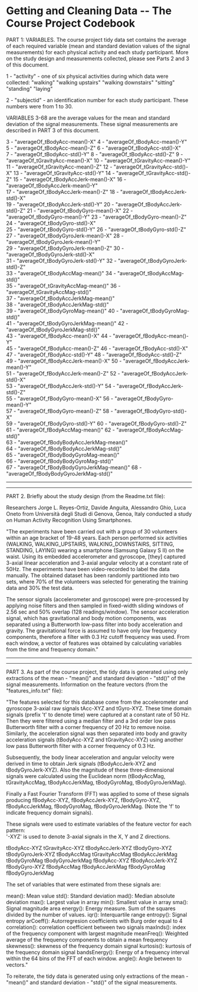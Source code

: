 Getting and Cleaning Data -- The Course Project Codebook
========================================================

PART 1: VARIABLES. The course project tidy data set contains the average of each required variable (mean and standard deviation values of the signal measurements) for each physical activity and each study participant. More on the study design and measurements collected, please see Parts 2 and 3 of this document.

1  - "activity" - one of six physical activities during which data were collected:
  "walking"
	"walking upstairs"
	"walking downstairs"
	"sitting"
	"standing"
	"laying"

2  - "subjectid" - an identification number for each study participant. These numbers were from 1 to 30.

VARIABLES 3-68 are the average values for the mean and standard deviation of the signal measurements.
These signal measurements are described in PART 3 of this document.
                         
3  - "averageOf_tBodyAcc-mean()-X"
4  - "averageOf_tBodyAcc-mean()-Y"          
5  - "averageOf_tBodyAcc-mean()-Z"
6  - "averageOf_tBodyAcc-std()-X"  
7  - "averageOf_tBodyAcc-std()-Y" 
8  - "averageOf_tBodyAcc-std()-Z" 
9  - "averageOf_tGravityAcc-mean()-X"
10 - "averageOf_tGravityAcc-mean()-Y"       
11 - "averageOf_tGravityAcc-mean()-Z"
12 - "averageOf_tGravityAcc-std()-X"
13 - "averageOf_tGravityAcc-std()-Y"
14 - "averageOf_tGravityAcc-std()-Z"
15 - "averageOf_tBodyAccJerk-mean()-X"
16 - "averageOf_tBodyAccJerk-mean()-Y"      
17 - "averageOf_tBodyAccJerk-mean()-Z"
18 - "averageOf_tBodyAccJerk-std()-X"       
19 - "averageOf_tBodyAccJerk-std()-Y"
20 - "averageOf_tBodyAccJerk-std()-Z"
21 - "averageOf_tBodyGyro-mean()-X"
22 - "averageOf_tBodyGyro-mean()-Y"
23 - "averageOf_tBodyGyro-mean()-Z"
24 - "averageOf_tBodyGyro-std()-X"          
25 - "averageOf_tBodyGyro-std()-Y"
26 - "averageOf_tBodyGyro-std()-Z"         
27 - "averageOf_tBodyGyroJerk-mean()-X"
28 - "averageOf_tBodyGyroJerk-mean()-Y"     
29 - "averageOf_tBodyGyroJerk-mean()-Z"
30 - "averageOf_tBodyGyroJerk-std()-X"      
31 - "averageOf_tBodyGyroJerk-std()-Y"
32 - "averageOf_tBodyGyroJerk-std()-Z"      
33 - "averageOf_tBodyAccMag-mean()"
34 - "averageOf_tBodyAccMag-std()"          
35 - "averageOf_tGravityAccMag-mean()"
36 - "averageOf_tGravityAccMag-std()"       
37 - "averageOf_tBodyAccJerkMag-mean()"      
38 - "averageOf_tBodyAccJerkMag-std()"      
39 - "averageOf_tBodyGyroMag-mean()"
40 - "averageOf_tBodyGyroMag-std()"         
41 - "averageOf_tBodyGyroJerkMag-mean()"
42 - "averageOf_tBodyGyroJerkMag-std()"     
43 - "averageOf_fBodyAcc-mean()-X"
44 - "averageOf_fBodyAcc-mean()-Y"          
45 - "averageOf_fBodyAcc-mean()-Z"
46 - "averageOf_fBodyAcc-std()-X"           
47 - "averageOf_fBodyAcc-std()-Y"
48 - "averageOf_fBodyAcc-std()-Z"           
49 - "averageOf_fBodyAccJerk-mean()-X"
50 - "averageOf_fBodyAccJerk-mean()-Y"      
51 - "averageOf_fBodyAccJerk-mean()-Z"
52 - "averageOf_fBodyAccJerk-std()-X"       
53 - "averageOf_fBodyAccJerk-std()-Y"
54 - "averageOf_fBodyAccJerk-std()-Z"       
55 - "averageOf_fBodyGyro-mean()-X"
56 - "averageOf_fBodyGyro-mean()-Y"         
57 - "averageOf_fBodyGyro-mean()-Z"
58 - "averageOf_fBodyGyro-std()-X"          
59 - "averageOf_fBodyGyro-std()-Y"
60 - "averageOf_fBodyGyro-std()-Z"          
61 - "averageOf_fBodyAccMag-mean()"
62 - "averageOf_fBodyAccMag-std()"          
63 - "averageOf_fBodyBodyAccJerkMag-mean()"  
64 - "averageOf_fBodyBodyAccJerkMag-std()"  
65 - "averageOf_fBodyBodyGyroMag-mean()"     
66 - "averageOf_fBodyBodyGyroMag-std()"     
67 - "averageOf_fBodyBodyGyroJerkMag-mean()" 
68 - "averageOf_fBodyBodyGyroJerkMag-std()" 

________________________________________________________________________
________________________________________________________________________


PART 2. Briefly about the study design (from the Readme.txt file):

Researchers Jorge L. Reyes-Ortiz, Davide Anguita, Alessandro Ghio, Luca Oneto from Università degli Studi di Genova, Genoa, Italy conducted a study on Human Activity Recognition Using Smartphones. 

"The experiments have been carried out with a group of 30 volunteers within an age bracket of 19-48 years. Each person performed six activities (WALKING, WALKING_UPSTAIRS, WALKING_DOWNSTAIRS, SITTING, STANDING, LAYING) wearing a smartphone (Samsung Galaxy S II) on the waist. Using its embedded accelerometer and gyroscope, [they] captured 3-axial linear acceleration and 3-axial angular velocity at a constant rate of 50Hz. The experiments have been video-recorded to label the data manually. The obtained dataset has been randomly partitioned into two sets, where 70% of the volunteers was selected for generating the training data and 30% the test data. 

The sensor signals (accelerometer and gyroscope) were pre-processed by applying noise filters and then sampled in fixed-width sliding windows of 2.56 sec and 50% overlap (128 readings/window). The sensor acceleration signal, which has gravitational and body motion components, was separated using a Butterworth low-pass filter into body acceleration and gravity. The gravitational force is assumed to have only low frequency components, therefore a filter with 0.3 Hz cutoff frequency was used. From each window, a vector of features was obtained by calculating variables from the time and frequency domain."

________________________________________________________________________
________________________________________________________________________

PART 3. As part of the course project, the tidy data is generated using only extractions of the mean - "mean()" and standard deviation - "std()" of the signal measurements. Information on the feature vectors (from the "features_info.txt" file):

"The features selected for this database come from the accelerometer and gyroscope 3-axial raw signals tAcc-XYZ and tGyro-XYZ. These time domain signals (prefix 't' to denote time) were captured at a constant rate of 50 Hz. Then they were filtered using a median filter and a 3rd order low pass Butterworth filter with a corner frequency of 20 Hz to remove noise. Similarly, the acceleration signal was then separated into body and gravity acceleration signals (tBodyAcc-XYZ and tGravityAcc-XYZ) using another low pass Butterworth filter with a corner frequency of 0.3 Hz. 

Subsequently, the body linear acceleration and angular velocity were derived in time to obtain Jerk signals (tBodyAccJerk-XYZ and tBodyGyroJerk-XYZ). Also the magnitude of these three-dimensional signals were calculated using the Euclidean norm (tBodyAccMag, tGravityAccMag, tBodyAccJerkMag, tBodyGyroMag, tBodyGyroJerkMag). 

Finally a Fast Fourier Transform (FFT) was applied to some of these signals producing fBodyAcc-XYZ, fBodyAccJerk-XYZ, fBodyGyro-XYZ, fBodyAccJerkMag, fBodyGyroMag, fBodyGyroJerkMag. (Note the 'f' to indicate frequency domain signals). 

These signals were used to estimate variables of the feature vector for each pattern:  
'-XYZ' is used to denote 3-axial signals in the X, Y and Z directions.

tBodyAcc-XYZ
tGravityAcc-XYZ
tBodyAccJerk-XYZ
tBodyGyro-XYZ
tBodyGyroJerk-XYZ
tBodyAccMag
tGravityAccMag
tBodyAccJerkMag
tBodyGyroMag
tBodyGyroJerkMag
fBodyAcc-XYZ
fBodyAccJerk-XYZ
fBodyGyro-XYZ
fBodyAccMag
fBodyAccJerkMag
fBodyGyroMag
fBodyGyroJerkMag

The set of variables that were estimated from these signals are: 

mean(): Mean value
std(): Standard deviation
mad(): Median absolute deviation 
max(): Largest value in array
min(): Smallest value in array
sma(): Signal magnitude area
energy(): Energy measure. Sum of the squares divided by the number of values. 
iqr(): Interquartile range 
entropy(): Signal entropy
arCoeff(): Autorregresion coefficients with Burg order equal to 4
correlation(): correlation coefficient between two signals
maxInds(): index of the frequency component with largest magnitude
meanFreq(): Weighted average of the frequency components to obtain a mean frequency
skewness(): skewness of the frequency domain signal 
kurtosis(): kurtosis of the frequency domain signal 
bandsEnergy(): Energy of a frequency interval within the 64 bins of the FFT of each window.
angle(): Angle between to vectors."

To reiterate, the tidy data is generated using only extractions of the mean - "mean()" and standard deviation - "std()" of the signal measurements.
